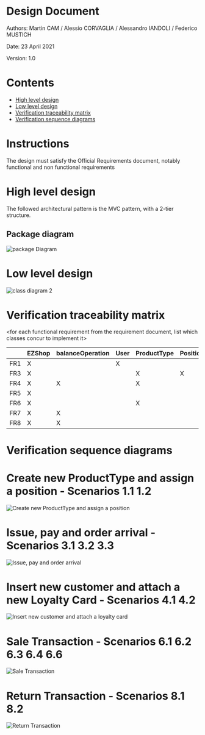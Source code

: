 # Design Document 


Authors: Martin CAM / Alessio CORVAGLIA / Alessandro IANDOLI / Federico MUSTICH

Date: 23 April 2021

Version: 1.0


# Contents

- [High level design](#package-diagram)
- [Low level design](#class-diagram)
- [Verification traceability matrix](#verification-traceability-matrix)
- [Verification sequence diagrams](#verification-sequence-diagrams)

# Instructions

The design must satisfy the Official Requirements document, notably functional and non functional requirements

# High level design 

The followed architectural pattern is the MVC pattern, with a 2-tier structure. 

## Package diagram
![package Diagram](http://www.plantuml.com/plantuml/png/SoWkIImgAStDuIf8JCvEJ4zLK7AD2ix8Br1IgEPIK80BfYIM90A5Qf75KYkIKmjAClFpYj5bSlDJKdF0WhK8Szr3FP6D1afnGVWAUdfs2d1PBeVKl1IWWm00)




# Low level design

![class diagram 2](http://www.plantuml.com/plantuml/png/ZLRVRnit37w_lqB8qpQq1VfU18sJPWlG9PxZRC3U58cnXTv9Lv6NuH3iVvz-oAPyCh0--VYHtqU94Yb_HfAUfg7lxXs1a2ZkFtPNVIzsG0GUtmayV2XdaVoao7aKqeCmmzWRPUX3rwr3X442gmACmiFtoNZGmbWXWvZg9IBWXmwi5jOHT5s2n9U_7_TkVEjwjzk1lhDF2BwJYYRPhsGlWrptknm_tLbw9zRUwP1zEuzm6OHVmPBpC_iZzr9C21wxhmRfqtDMU1Z1IpBENeebWin-y3hINVofu4VPmzPBYr9b2MHWeR01chmz2VOCDU7N4v8ROavLlhBpaRonk-3te0rTIw-lOwb2s170pWC2_VHp5p1947SU30qz78qTK3Z6Q62s2ZwDkZ0sPhUdw0p5DpR_kebLgtfd7cCbsIAcvAomahf2LlDA-ckdeV7WQhu1LDwCiL37Z7zCqfAXcPVWq9G8WpX1EhXWZ79EdxUEhUJme9pNoRhothpA_hZK16BQpOknK8uaaWQdpSjS02uk0r61hQ9t0F1On7XSmP14KksZiNLDbhKpbl31bjZKaOjx5oMqFbJBHU_o36wz6meknx6VRmmgDrdQI8AjAq7ddOMct31E17aveOm51gkRrPJKBRu3Qi6q8suFTlY4yTf2gcKO9pileC2yXYhZVYtd0Imno0t4hfom2cUiZIutfmoYftJxoi6dOBoo-WQUmmSNhmG7uDyouvQD_DO98QfcljC9AAE9QR554q5anXJi65i-hHmW6MC8-SVvxF6kPubwOjPAOuQBMB5YJoPRSnCMlr6m1lza3IN0EW9CNzzBR-QuqfV9-1EyUU5MvoMbZkF5EA_JhfeqbJIIf0cxvKfBmUuqYvVEglJBRCqvsBfFnMCxdaEqntJrqmvOTN6VwqgIKT-0xgVX6JmNAvUHEom3I8Ulz3Xj4_MB9JzV2WW_1f1pDdUzpchIMhak8ZrAvJZZ4sBY-s8i7HuWE4oEAaELdxM94oQvP-cLqy2rlpcv77A8EsmFhzuxPrmj7b_kXgEEqAL6VBZ1e7ciPE9P_IQjxi6_bTjXb51xKD--JdjRNxPVmSPS40u8l57vPQr8Ew1DK793zjJKMzF31cHyCwp-onkgiwK6nEmEf5Cu1zTmkMNCQ5qjg_slqhARa5O5wylRYhGHhGGTRug1Xhzmj-pKuONMuaqy_x5ZIkDgMJnEsrIris6M3cbPnS6CF1Bo7rPnyV52l7ylBdwvu3dT-fe1tF7u2_uObg8piUMV3hIkQLcME3ka6i4V3UFnyt-1RK-VZ-Cti8u8thgT6MtRh_QUx-lkCrWz3Vr_)





# Verification traceability matrix

\<for each functional requirement from the requirement document, list which classes concur to implement it>

|     | EZShop  |  balanceOperation  |  User | ProductType  | Position  | Order  |  TransactionEntry |  ReturnTransaction |  SaleTransaction | LoyaltyCard  | Customer |
|-----|---|---|---|---|---|---|---|---|---|---| --- |
|FR1  | X  |   | X  |   |   |   |   |   |   |   |   |
|FR3  |  X |   |   | X  | X  |   |   |   |   |   |   |
|FR4  |  X | X  |   | X  |   | X  |   |   |   |   |   |
|FR5  |  X |   |   |   |   |   |   |   |   |  X | X  |
|FR6  |  X |   |   | X  |   |   | X  | X  | X  | X  | X  |
|FR7  |  X | X  |   |   |   |   | X  | X  |   |   |   |
|FR8  |  X | X  |   |   |   |   |   |   |   |   |   |


# Verification sequence diagrams 

# Create new ProductType and assign a position - Scenarios 1.1 1.2
![Create new ProductType and assign a position](http://www.plantuml.com/plantuml/png/SoWkIImgAStDuKfCBialKWZEo2_mJSnBJ4yjuk92uYZesYcuHe445AmK3FKKaejI4qjI0uhoKqgJIq8g2r8rDBaWyY2LIE90vKPw2dcfvGeeYd6QRQodK5gG0Z8xlpYp93C_3u_19deAnQabI0gHf46gOJ9M2gPG9o2KEgJcfG2z3G00)

# Issue, pay and order arrival - Scenarios 3.1 3.2 3.3
![Issue, pay and order arrival](http://www.plantuml.com/plantuml/png/VP7BQiCm44Nt_efPjeiA-duiYbteihZ5pIQxGHeIWIE9qIZ1Vn_5SOWnSNRYtgEh0ogZ84lQj4MbnJCqQnz-qE6Ak1YTuUuJlfU703xWNe6DCL7DXlZcjXYAZFH99XuKEDh10CmEFIe8sCtFF2c898sWqBaV3pmhODAUpHUsw3GjWfcoGrC7OXJhNRxrShIRDbT4Nq_lz6OLizrYUr7vRKRvbxr9MlwxG9bwxwc_X4wiT1aioPdy2Ni0)

# Insert new customer and attach a new Loyalty Card - Scenarios 4.1 4.2
![Insert new customer and attach a loyalty card](http://www.plantuml.com/plantuml/png/XOwxJiH034NxVCKjeM34ycOAj6X5HmSqT5R6Q2AIJ3HsGFltC0fM4XwYzFNnyTsAKjQnQokgDMNiI6B3sQPHD7MVO_MLu-W65i9Zut0hhnWuI-gfHI0bQ896HcstnfTRqtYSk5aqvFJM11R4HjQovT-xvuUO1dYSEWH-QNesmS5XDIs_rJjpwFaTC_QhxjoXpapAEyfXfRfFUsfrNt9uN4osHVY7yDA1LAcEXNbC_xMySX1Myrc-VkznFL6pQx7zsNLpNEWduUBSSX_6hlq0)


# Sale Transaction - Scenarios 6.1 6.2 6.3 6.4 6.6
![Sale Transaction](http://www.plantuml.com/plantuml/png/bL9DZzCm4BttLymH3WIw1RRaW5Oiomb4eDqBjr4yIoqv7ciy1kNVOzSKqcv3nItA-tZFzhk9Yg9fS0libGLkCUuioMBn-mEUlOMxRviT1sXXsS2Ula57Mq4ViyQoV_9qKIc5V8ArSDM0fv_mI0Dd8rODe36Ti4czRhceihrd9N3qe2rib08y20-m0cLO0mg1K21KCf2yMWUw8w4z4AfHpDJYE-bvY1W3jV2oWU-adTYUEf9xR_NeJ9FUTrvbX1PUrLET8bas4_6wWKZw9M5kg9btzlJN3N0ePkW0Gt3ZUnjxJbw_ejAMg-75Rkk9IywSUipallbtRds5-KSkqtZntw7B9P0t9rPptAk_xZqF8IbrRBt63ooFsdta4PsEjoYcI5T7nQfiBYOFGQWd-uCAtE4uaC_t3S___1OoLelr0RnmBtae9RMIFv7ks5oIrAbi53N52NVQythVayMyGuU-f_jWKEc8N17w74ZmuBokgps5ikw6l4c3-mK0)


# Return Transaction - Scenarios 8.1 8.2
![Return Transaction](http://www.plantuml.com/plantuml/png/ZP91Jy9048Nl_8e99qsm2W8g1qCa78reyU9jx8wsITdTJ6TZ-kyTopPIrDH3asRVzsRUJ6PP2RA4NJd0J1p32gky81uCuW-StSBw9SsTXmMC4tWdIR6aBQEjr54uUtBwApj9e2dzH1BOTla8AVv3LUTb0fO-ejJVQ9e0D-Y6dGcPA6QT49Jq9WiOfa8UfYEOZM2ke2SKCX2i52L8Jao0-lczjm9ny4gn89dXGTI396ihN6lhsJxfiTAPCARQrfxKCTUja3m6rFvI_p7HLG9apN_dlsxd_n8tME_8wWxWl7rbCeMia4tKUlT_qsICz3r9xaolPtpHc5912LM7_ZuUlHwcpB6vmn9jHi_Ue507Zig39yQsycI_v6D9VKkoHY_t4m00)
